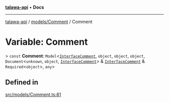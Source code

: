 [**talawa-api**](../../../README.md) • **Docs**

***

[talawa-api](../../../modules.md) / [models/Comment](../README.md) / Comment

# Variable: Comment

\> `const` **Comment**: `Model`\<[`InterfaceComment`](../interfaces/InterfaceComment.md), `object`, `object`, `object`, `Document`\<`unknown`, `object`, [`InterfaceComment`](../interfaces/InterfaceComment.md)\> & [`InterfaceComment`](../interfaces/InterfaceComment.md) & `Required`\<`object`\>, `any`\>

## Defined in

[src/models/Comment.ts:81](https://github.com/PalisadoesFoundation/talawa-api/blob/f9e8275b1ddff2d3edcec79ee3b37c07998f6cc3/src/models/Comment.ts#L81)
